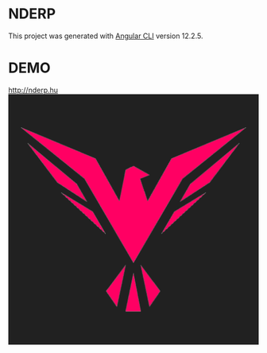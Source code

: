 # NDERP

This project was generated with [Angular CLI](https://github.com/angular/angular-cli) version 12.2.5.

# DEMO
http://nderp.hu
![alt text](https://github.com/NDboy/enterprise-resource-planning-solution/blob/c5b5b63d0502881955c969957457face0a2c9be8/logo.png "Logo Title Text 1")
